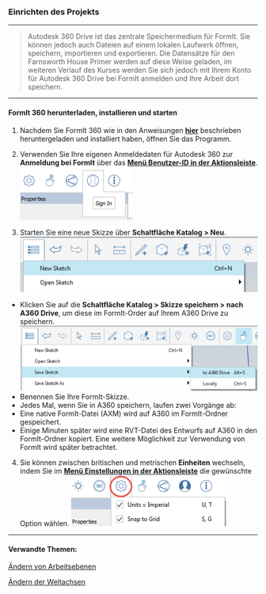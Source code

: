 

### Einrichten des Projekts

---

> Autodesk 360 Drive ist das zentrale Speichermedium für FormIt. Sie können jedoch auch Dateien auf einem lokalen Laufwerk öffnen, speichern, importieren und exportieren. Die Datensätze für den Farnsworth House Primer werden auf diese Weise geladen, im weiteren Verlauf des Kurses werden Sie sich jedoch mit Ihrem Konto für Autodesk 360 Drive bei FormIt anmelden und Ihre Arbeit dort speichern.

---

#### FormIt 360 herunterladen, installieren und starten

1. Nachdem Sie FormIt 360 wie in den Anweisungen [**hier**](prerequisites-and-installation.md) beschrieben heruntergeladen und installiert haben, öffnen Sie das Programm.

2. Verwenden Sie Ihre eigenen Anmeldedaten für Autodesk 360 zur **Anmeldung bei FormIt** über das [**Menü Benutzer-ID in der Aktionsleiste**](tool-bars.md). <br xmlns="http://www.w3.org/1999/xhtml"/> ![](images/f20e489d-d5b3-4cd7-8d10-68b68eb8c5e4.png)

3. Starten Sie eine neue Skizze über **Schaltfläche Katalog > Neu**. ![](images/new-sketch.png)

* Klicken Sie auf die **Schaltfläche Katalog > Skizze speichern > nach A360 Drive**, um diese im FormIt-Order auf Ihrem A360 Drive zu speichern. ![](images/A360-Save.png)
* Benennen Sie Ihre FormIt-Skizze.
* Jedes Mal, wenn Sie in A360 speichern, laufen zwei Vorgänge ab:
* Eine native FormIt-Datei (AXM) wird auf A360 im FormIt-Ordner gespeichert.
* Einige Minuten später wird eine RVT-Datei des Entwurfs auf A360 in den FormIt-Ordner kopiert. Eine weitere Möglichkeit zur Verwendung von FormIt wird später betrachtet.

4. Sie können zwischen britischen und metrischen **Einheiten** wechseln, indem Sie im [**Menü Einstellungen in der Aktionsleiste**](tool-bars.md) die gewünschte Option wählen. ![](images/69fa8a69-57f3-4eaa-a00a-4976732b1547.png)

---

#### Verwandte Themen:

[Ändern von Arbeitsebenen](../tool-library/work-planes.md)

[Ändern der Weltachsen](../tool-library/world-axes.md)


